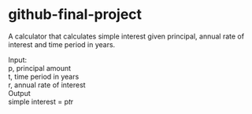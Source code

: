 # github-final-project

A calculator that calculates simple interest given principal, annual rate of interest and time period in years.<br>

Input:<br>
   p, principal amount<br>
   t, time period in years<br>
   r, annual rate of interest<br>
Output<br>
   simple interest = p*t*r<br>
